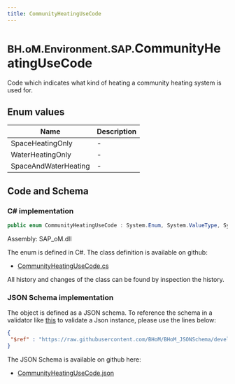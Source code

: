 ```yaml
---
title: CommunityHeatingUseCode
---
```


# <small>BH.oM.Environment.SAP.</small>**CommunityHeatingUseCode**

Code which indicates what kind of heating a community heating system is used for.

## Enum values

| Name            | Description                                                    |
|-----------------|----------------------------------------------------------------|
| SpaceHeatingOnly |  -  |
| WaterHeatingOnly |  -  |
| SpaceAndWaterHeating |  -  |


## Code and Schema

### C# implementation

``` C# title="C#"
public enum CommunityHeatingUseCode : System.Enum, System.ValueType, System.IComparable, System.ISpanFormattable, System.IFormattable, System.IConvertible
```

Assembly: SAP_oM.dll

The enum is defined in C#. The class definition is available on github:

- [CommunityHeatingUseCode.cs](https://github.com/BHoM/SAP_Toolkit/blob/develop/SAP_oM/Enums\CommunityHeatingUseCode.cs)

All history and changes of the class can be found by inspection the history.
### JSON Schema implementation

The object is defined as a JSON schema. To reference the schema in a validator like [this](https://www.jsonschemavalidator.net/) to validate a Json instance, please use the lines below:

``` json title="JSON Schema"
{
 "$ref" : "https://raw.githubusercontent.com/BHoM/BHoM_JSONSchema/develop/SAP_oM/SAP/CommunityHeatingUseCode.json"
}
```

The JSON Schema is available on github here:

- [CommunityHeatingUseCode.json](https://github.com/BHoM/BHoM_JSONSchema/blob/develop/SAP_oM/SAP/CommunityHeatingUseCode.json)
